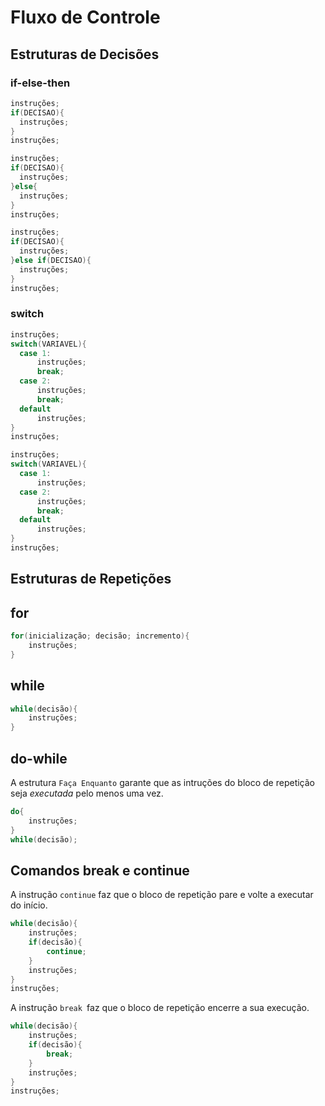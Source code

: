 # Fluxo de Controle


## Estruturas de Decisões

### if-else-then

``` java
instruções;
if(DECISAO){
  instruções;
}
instruções;
```

``` java
instruções;
if(DECISAO){
  instruções;
}else{
  instruções;
}
instruções;
```

``` java
instruções;
if(DECISAO){
  instruções;
}else if(DECISAO){
  instruções;
}
instruções;
```

### switch

``` java
instruções;
switch(VARIAVEL){
  case 1:
      instruções;
      break;
  case 2:
      instruções;
      break;
  default
      instruções;
}
instruções;
```

``` java
instruções;
switch(VARIAVEL){
  case 1:
      instruções;
  case 2:
      instruções;
      break;
  default
      instruções;
}
instruções;
```

## Estruturas de Repetições

## for

``` java
for(inicialização; decisão; incremento){
    instruções;
}
```

## while

``` java
while(decisão){
    instruções;
}
```

## do-while 

A estrutura ```Faça Enquanto``` garante que as intruções do bloco de repetição seja *executada* pelo menos uma vez.

``` java
do{
    instruções;
}
while(decisão);
```

## Comandos break e continue

A instrução ```continue``` faz que o bloco de repetição pare e volte a executar do início.

``` java
while(decisão){
    instruções;
    if(decisão){
        continue;
    }
    instruções;
}
instruções;
```

A instrução ```break ```faz que o bloco de repetição encerre a sua execução.


``` java
while(decisão){
    instruções;
    if(decisão){
        break;
    }
    instruções;
}
instruções;
```
